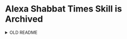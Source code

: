 # Alexa Shabbat Times Skill is Archived

<details>
<summary>OLD README</summary>

# Alexa Shabbat Times Skill

[![SkillPng](https://raw.githubusercontent.com/TomerFi/alexa-skill-shabbat-times/master/skill-package/assets/images/en-US_smallIconUri.png)][2]

Alexa skill that can tell the Shabbat start and end times for various cities in various countries.

- [Watch the skill in action][3]
- [Enable the skill in the alexa skill store][2]

## Contributors

Thanks goes to these wonderful people ([emoji key][4]):

<!-- ALL-CONTRIBUTORS-LIST:START - Do not remove or modify this section -->
<!-- prettier-ignore-start -->
<!-- markdownlint-disable -->
<table>
  <tbody>
    <tr>
      <td align="center" valign="top" width="14.28%"><a href="http://altmascinco.wordpress.com"><img src="https://avatars.githubusercontent.com/u/1054618?v=4?s=100" width="100px;" alt="Jorge Vallecillo"/><br /><sub><b>Jorge Vallecillo</b></sub></a><br /><a href="#infra-altmas5" title="Infrastructure (Hosting, Build-Tools, etc)">🚇</a></td>
    </tr>
  </tbody>
</table>

<!-- markdownlint-restore -->
<!-- prettier-ignore-end -->

<!-- ALL-CONTRIBUTORS-LIST:END -->

<!-- Real Links -->
[0]: https://github.com/TomerFi/alexa-skill-shabbat-times/actions?query=workflow%3A/Stage
[1]: https://codecov.io/gh/TomerFi/alexa-skill-shabbat-times
[2]: https://www.amazon.com/Tomer-Figenblat-Shabbat-Times/dp/B072PRCHRD
[3]: https://www.youtube.com/watch?v=9HfWEEQbNOQ
[4]: https://allcontributors.org/docs/en/emoji-key
[5]: https://allcontributors.org
<!-- Badges Links -->
[all-contributors]: https://img.shields.io/github/all-contributors/tomerfi/alexa-skill-shabbat-times?color=ee8449&style=flat-square
[codecov-coverage]: https://codecov.io/gh/TomerFi/alexa-skill-shabbat-times/branch/master/graph/badge.svg
[gh-build-status]: https://github.com/TomerFi/alexa-skill-shabbat-times/workflows/Stage/badge.svg

</details>
